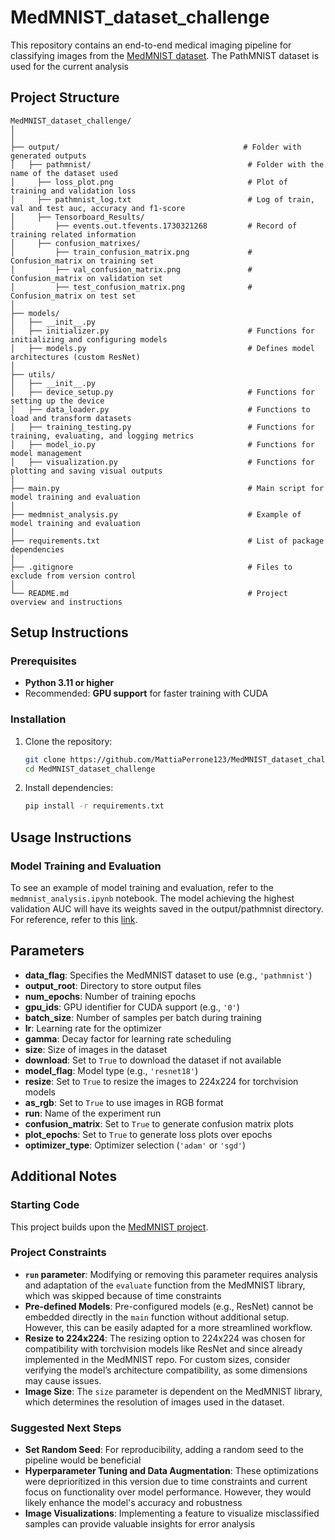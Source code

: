 # MedMNIST_dataset_challenge

This repository contains an end-to-end medical imaging pipeline for classifying images from the [MedMNIST dataset](https://github.com/MedMNIST/MedMNIST). The PathMNIST dataset is used for the current analysis

## Project Structure
```
MedMNIST_dataset_challenge/
│
│
├── output/                                         # Folder with generated outputs 
│   ├── pathmnist/                                   # Folder with the name of the dataset used
│     ├── loss_plot.png                              # Plot of training and validation loss
│     ├── pathmnist_log.txt                          # Log of train, val and test auc, accuracy and f1-score
│     ├── Tensorboard_Results/      
│         ├── events.out.tfevents.1730321268         # Record of training related information
│     ├── confusion_matrixes/      
│         ├── train_confusion_matrix.png             # Confusion_matrix on training set
│         ├── val_confusion_matrix.png               # Confusion_matrix on validation set
│         ├── test_confusion_matrix.png              # Confusion_matrix on test set
│
├── models/             
│   ├── __init__.py
│   ├── initializer.py                               # Functions for initializing and configuring models
│   ├── models.py                                    # Defines model architectures (custom ResNet)
│
├── utils/              
│   ├── __init__.py
│   ├── device_setup.py                              # Functions for setting up the device
│   ├── data_loader.py                               # Functions to load and transform datasets
│   ├── training_testing.py                          # Functions for training, evaluating, and logging metrics
│   ├── model_io.py                                  # Functions for model management
│   ├── visualization.py                             # Functions for plotting and saving visual outputs
│
├── main.py                                          # Main script for model training and evaluation
│
├── medmnist_analysis.py                             # Example of model training and evaluation
│
├── requirements.txt                                 # List of package dependencies
│
├── .gitignore                                       # Files to exclude from version control
│
└── README.md                                        # Project overview and instructions
```
## Setup Instructions

### Prerequisites

- **Python 3.11 or higher**
- Recommended: **GPU support** for faster training with CUDA 

### Installation

1. Clone the repository:
   ```bash
   git clone https://github.com/MattiaPerrone123/MedMNIST_dataset_challenge.git
   cd MedMNIST_dataset_challenge
   ```

2. Install dependencies:
   ```bash
   pip install -r requirements.txt
   ```

   

## Usage Instructions

### Model Training and Evaluation

To see an example of model training and evaluation, refer to the `medmnist_analysis.ipynb` notebook. 
The model achieving the highest validation AUC will have its weights saved in the output/pathmnist directory. For reference, refer to this [link](https://drive.google.com/file/d/1ahbDq5CyOlMmOJCPSr0xkpd3VFSZewzT/view?usp=sharing).




## Parameters

- **data_flag**: Specifies the MedMNIST dataset to use (e.g., `'pathmnist'`)
- **output_root**: Directory to store output files
- **num_epochs**: Number of training epochs
- **gpu_ids**: GPU identifier for CUDA support (e.g., `'0'`)
- **batch_size**: Number of samples per batch during training
- **lr**: Learning rate for the optimizer
- **gamma**: Decay factor for learning rate scheduling
- **size**: Size of images in the dataset
- **download**: Set to `True` to download the dataset if not available
- **model_flag**: Model type (e.g., `'resnet18'`)
- **resize**: Set to `True` to resize the images to 224x224 for torchvision models
- **as_rgb**: Set to `True` to use images in RGB format
- **run**: Name of the experiment run
- **confusion_matrix**: Set to `True` to generate confusion matrix plots
- **plot_epochs**: Set to `True` to generate loss plots over epochs
- **optimizer_type**: Optimizer selection (`'adam'` or `'sgd'`)


## Additional Notes

### Starting Code
This project builds upon the [MedMNIST project](https://github.com/MedMNIST/MedMNIST).

### Project Constraints

- **`run` parameter**: Modifying or removing this parameter requires analysis and adaptation of the `evaluate` function from the MedMNIST library, which was skipped because of time constraints
- **Pre-defined Models**: Pre-configured models (e.g., ResNet) cannot be embedded directly in the `main` function without additional setup. However, this can be easily adapted for a more streamlined workflow.
- **Resize to 224x224**: The resizing option to 224x224 was chosen for compatibility with torchvision models like ResNet and since already implemented in the MedMNIST repo. For custom sizes, consider verifying the model’s architecture compatibility, as some dimensions may cause issues.
- **Image Size**: The `size` parameter is dependent on the MedMNIST library, which determines the resolution of images used in the dataset.

### Suggested Next Steps

- **Set Random Seed**: For reproducibility, adding a random seed to the pipeline would be beneficial
- **Hyperparameter Tuning and Data Augmentation**: These optimizations were deprioritized in this version due to time constraints and current focus on functionality over model performance. However, they would likely enhance the model's accuracy and robustness
- **Image Visualizations**: Implementing a feature to visualize misclassified samples can provide valuable insights for error analysis




